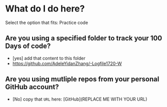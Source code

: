 # What do I do here?

Select the option that fits: Practice code

## Are you using a specified folder to track your 100 Days of code?

- [yes] add that content to this folder
- https://github.com/AdeleYidanZhang/-Logfile1720-W

## Are you using mutliple repos from your personal GitHub account?

- [No] copy that `URL` here: [GitHub](REPLACE ME WITH YOUR URL)
